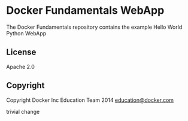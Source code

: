 Docker Fundamentals WebApp
==========================


The Docker Fundamentals repository contains the example Hello World Python WebApp

## License

Apache 2.0

## Copyright

Copyright Docker Inc Education Team 2014 <education@docker.com>


trivial change
